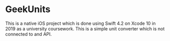 # GeekUnits
This is a native iOS project which is done using Swift 4.2 on Xcode 10 in 2019 as a university coursework. This is a simple unit converter which is not connected to and API.
